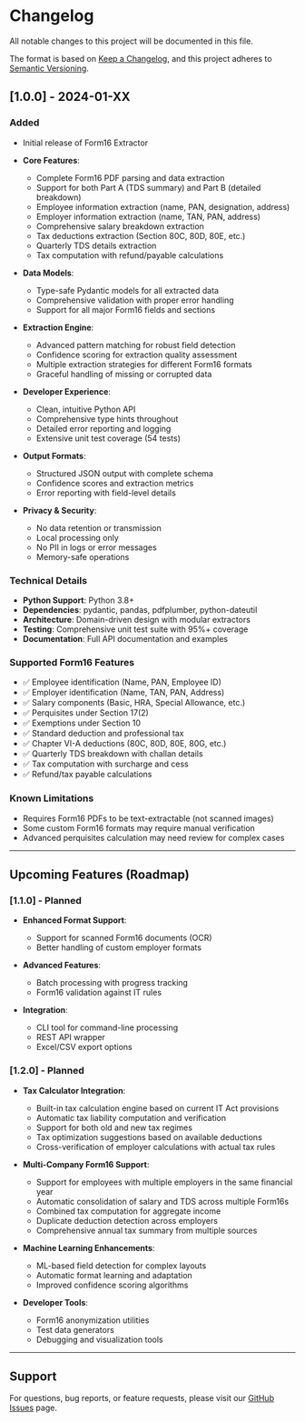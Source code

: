 # Changelog

All notable changes to this project will be documented in this file.

The format is based on [Keep a Changelog](https://keepachangelog.com/en/1.0.0/),
and this project adheres to [Semantic Versioning](https://semver.org/spec/v2.0.0.html).

## [1.0.0] - 2024-01-XX

### Added
- Initial release of Form16 Extractor
- **Core Features**:
  - Complete Form16 PDF parsing and data extraction
  - Support for both Part A (TDS summary) and Part B (detailed breakdown)
  - Employee information extraction (name, PAN, designation, address)
  - Employer information extraction (name, TAN, PAN, address)
  - Comprehensive salary breakdown extraction
  - Tax deductions extraction (Section 80C, 80D, 80E, etc.)
  - Quarterly TDS details extraction
  - Tax computation with refund/payable calculations

- **Data Models**:
  - Type-safe Pydantic models for all extracted data
  - Comprehensive validation with proper error handling
  - Support for all major Form16 fields and sections

- **Extraction Engine**:
  - Advanced pattern matching for robust field detection
  - Confidence scoring for extraction quality assessment
  - Multiple extraction strategies for different Form16 formats
  - Graceful handling of missing or corrupted data

- **Developer Experience**:
  - Clean, intuitive Python API
  - Comprehensive type hints throughout
  - Detailed error reporting and logging
  - Extensive unit test coverage (54 tests)

- **Output Formats**:
  - Structured JSON output with complete schema
  - Confidence scores and extraction metrics
  - Error reporting with field-level details

- **Privacy & Security**:
  - No data retention or transmission
  - Local processing only
  - No PII in logs or error messages
  - Memory-safe operations

### Technical Details
- **Python Support**: Python 3.8+
- **Dependencies**: pydantic, pandas, pdfplumber, python-dateutil
- **Architecture**: Domain-driven design with modular extractors
- **Testing**: Comprehensive unit test suite with 95%+ coverage
- **Documentation**: Full API documentation and examples

### Supported Form16 Features
- ✅ Employee identification (Name, PAN, Employee ID)
- ✅ Employer identification (Name, TAN, PAN, Address)
- ✅ Salary components (Basic, HRA, Special Allowance, etc.)
- ✅ Perquisites under Section 17(2)
- ✅ Exemptions under Section 10
- ✅ Standard deduction and professional tax
- ✅ Chapter VI-A deductions (80C, 80D, 80E, 80G, etc.)
- ✅ Quarterly TDS breakdown with challan details
- ✅ Tax computation with surcharge and cess
- ✅ Refund/tax payable calculations

### Known Limitations
- Requires Form16 PDFs to be text-extractable (not scanned images)
- Some custom Form16 formats may require manual verification
- Advanced perquisites calculation may need review for complex cases

---

## Upcoming Features (Roadmap)

### [1.1.0] - Planned
- **Enhanced Format Support**:
  - Support for scanned Form16 documents (OCR)
  - Better handling of custom employer formats

- **Advanced Features**:
  - Batch processing with progress tracking
  - Form16 validation against IT rules

- **Integration**:
  - CLI tool for command-line processing
  - REST API wrapper
  - Excel/CSV export options

### [1.2.0] - Planned
- **Tax Calculator Integration**:
  - Built-in tax calculation engine based on current IT Act provisions
  - Automatic tax liability computation and verification
  - Support for both old and new tax regimes
  - Tax optimization suggestions based on available deductions
  - Cross-verification of employer calculations with actual tax rules

- **Multi-Company Form16 Support**:
  - Support for employees with multiple employers in the same financial year
  - Automatic consolidation of salary and TDS across multiple Form16s
  - Combined tax computation for aggregate income
  - Duplicate deduction detection across employers
  - Comprehensive annual tax summary from multiple sources

- **Machine Learning Enhancements**:
  - ML-based field detection for complex layouts
  - Automatic format learning and adaptation
  - Improved confidence scoring algorithms

- **Developer Tools**:
  - Form16 anonymization utilities
  - Test data generators
  - Debugging and visualization tools

---

## Support

For questions, bug reports, or feature requests, please visit our [GitHub Issues](https://github.com/yourusername/form16-extractor/issues) page.